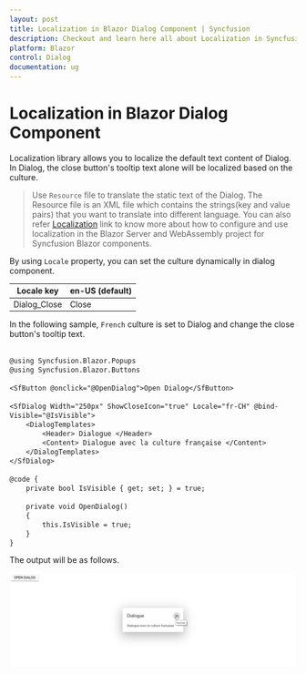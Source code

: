 ```yaml
---
layout: post
title: Localization in Blazor Dialog Component | Syncfusion
description: Checkout and learn here all about Localization in Syncfusion Blazor Dialog component and much more details.
platform: Blazor
control: Dialog
documentation: ug
---
```


# Localization in Blazor Dialog Component

Localization library allows you to localize the default text content of Dialog. In Dialog, the close button's tooltip text alone will be localized based on the culture.

> Use `Resource` file to translate the static text of the Dialog. The Resource file is an XML file which contains the strings(key and value pairs) that you want to translate into different language. You can also refer [Localization](../../common/localization/) link to know more about how to configure and use localization in the Blazor Server and WebAssembly project for Syncfusion Blazor components.

By using `Locale` property, you can set the culture dynamically in dialog component.

| Locale key | en-US (default) |
|------|------|
| Dialog_Close | Close |

In the following sample, `French` culture is set to Dialog and change the close button's tooltip text.

```cshtml

@using Syncfusion.Blazor.Popups
@using Syncfusion.Blazor.Buttons

<SfButton @onclick="@OpenDialog">Open Dialog</SfButton>

<SfDialog Width="250px" ShowCloseIcon="true" Locale="fr-CH" @bind-Visible="@IsVisible">
    <DialogTemplates>
        <Header> Dialogue </Header>
        <Content> Dialogue avec la culture française </Content>
    </DialogTemplates>
</SfDialog>

@code {
    private bool IsVisible { get; set; } = true;

    private void OpenDialog()
    {
        this.IsVisible = true;
    }
}

```

The output will be as follows.

![dialog](./images/dialog-locale.png)
